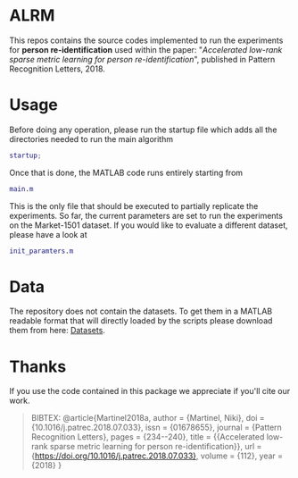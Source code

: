 # ALRM
This repos contains the source codes implemented to run the experiments for **person re-identification** used within the paper: "*Accelerated low-rank sparse metric learning for person re-identification*", published in Pattern Recognition Letters, 2018.

# Usage
Before doing any operation, please run the startup file which adds all the directories needed to run the main algorithm
```MATLAB
startup;
```
Once that is done, the MATLAB code runs entirely starting from
```MATLAB
main.m
```
This is the only file that should be executed to partially replicate the experiments.
So far, the current parameters are set to run the experiments on the Market-1501 dataset. If you would like to evaluate a different dataset, please have a look at
```MATLAB
init_paramters.m
```

# Data
The repository does not contain the datasets. To get them in a MATLAB readable format that will directly loaded by the scripts please download them from here:  [Datasets](https://drive.google.com/open?id=1YddJC77is51E9bq8VlI_BQvX2hbeBGNu).

# Thanks
If you use the code contained in this package we appreciate if you'll cite our work. 
>BIBTEX:
@article{Martinel2018a,
author = {Martinel, Niki},
doi = {10.1016/j.patrec.2018.07.033},
issn = {01678655},
journal = {Pattern Recognition Letters},
pages = {234--240},
title = {{Accelerated low-rank sparse metric learning for person re-identification}},
url = {https://doi.org/10.1016/j.patrec.2018.07.033},
volume = {112},
year = {2018}
}


